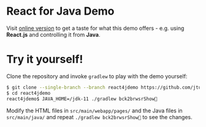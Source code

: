 # React for Java Demo

Visit [online version](http://xelfi.cz/react4jdemo/) to get a taste for what 
this demo offers - e.g. using __React.js__ and controlling it from __Java__.

# Try it yourself!

Clone the repository and invoke `gradlew` to play with the demo yourself:

```bash
$ git clone --single-branch --branch react4jdemo https://github.com/jtulach/netbeans-html4j react4jdemo
$ cd react4jdemo
react4jdemo$ JAVA_HOME=/jdk-11 ./gradlew bck2brwsrShow
```

Modify the HTML files in `src/main/webapp/pages/` and the Java files
in `src/main/java/` and repeat `./gradlew bck2brwsrShow` to see the changes.
